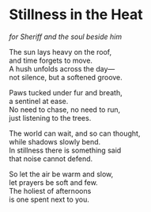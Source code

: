 # Stillness in the Heat  
*for Sheriff and the soul beside him*

The sun lays heavy on the roof,  
and time forgets to move.  
A hush unfolds across the day—  
not silence, but a softened groove.  

Paws tucked under fur and breath,  
a sentinel at ease.  
No need to chase, no need to run,  
just listening to the trees.  

The world can wait, and so can thought,  
while shadows slowly bend.  
In stillness there is something said  
that noise cannot defend.  

So let the air be warm and slow,  
let prayers be soft and few.  
The holiest of afternoons  
is one spent next to you.
